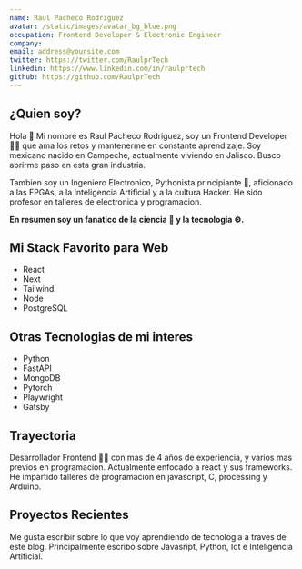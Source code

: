 ```yaml
---
name: Raul Pacheco Rodriguez
avatar: /static/images/avatar_bg_blue.png
occupation: Frontend Developer & Electronic Engineer
company:
email: address@yoursite.com
twitter: https://twitter.com/RaulprTech
linkedin: https://www.linkedin.com/in/raulprtech
github: https://github.com/RaulprTech
---
```


## ¿Quien soy?

Hola 👋 Mi nombre es Raul Pacheco Rodriguez, soy un Frontend Developer 👨‍💻 que ama los retos y mantenerme en constante aprendizaje.
Soy mexicano nacido en Campeche, actualmente viviendo en Jalisco. Busco abrirme paso en esta gran industria.

Tambien soy un Ingeniero Electronico, Pythonista principiante 🐍, aficionado a las FPGAs, a la Inteligencia Artificial y a la cultura Hacker. He sido profesor en talleres de electronica y programacion.

**En resumen soy un fanatico de la ciencia 🧪 y la tecnologia ⚙️.**

## Mi Stack Favorito para Web

- React
- Next
- Tailwind
- Node
- PostgreSQL

## Otras Tecnologias de mi interes

- Python
- FastAPI
- MongoDB
- Pytorch
- Playwright
- Gatsby

## Trayectoria

Desarrollador Frontend 👨‍💻 con mas de 4 años de experiencia, y varios mas previos en programacion. Actualmente enfocado a react y sus frameworks. He impartido talleres de programacion en javascript, C, processing y Arduino.

## Proyectos Recientes

Me gusta escribir sobre lo que voy aprendiendo de tecnologia a traves de este blog. Principalmente escribo sobre Javasript, Python, Iot e Inteligencia Artificial.
